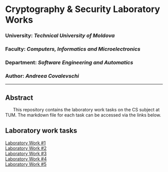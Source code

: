 # Cryptography & Security Laboratory Works

### University: _Technical University of Moldova_
### Faculty: _Computers, Informatics and Microelectronics_
### Department: _Software Engineering and Automatics_
### Author: _Andreea Covalevschi_

----

## Abstract
&ensp;&ensp;&ensp; This repository contains the laboratory work tasks on the CS subject at TUM. The markdown file for each task can be accessed via the links below.


## Laboratory work tasks

[Laboratory Work #1](https://github.com/AndreeaCvl/CS-labs/blob/main/Reports/LAB%201%20REPORT.md) <br>
[Laboratory Work #2](https://github.com/AndreeaCvl/CS-labs/blob/main/Reports/LAB%202%20REPORT.md)  <br>
[Laboratory Work #3](https://github.com/AndreeaCvl/CS-labs/blob/main/Reports/LAB%203%20REPORT.md)  <br>
[Laboratory Work #4](https://github.com/AndreeaCvl/CS-labs/blob/main/Reports/LAB%204%20REPORT.md) <br>
[Laboratory Work #5](https://github.com/AndreeaCvl/CS-labs/blob/main/Reports/LAB%205%20REPORT.md)

